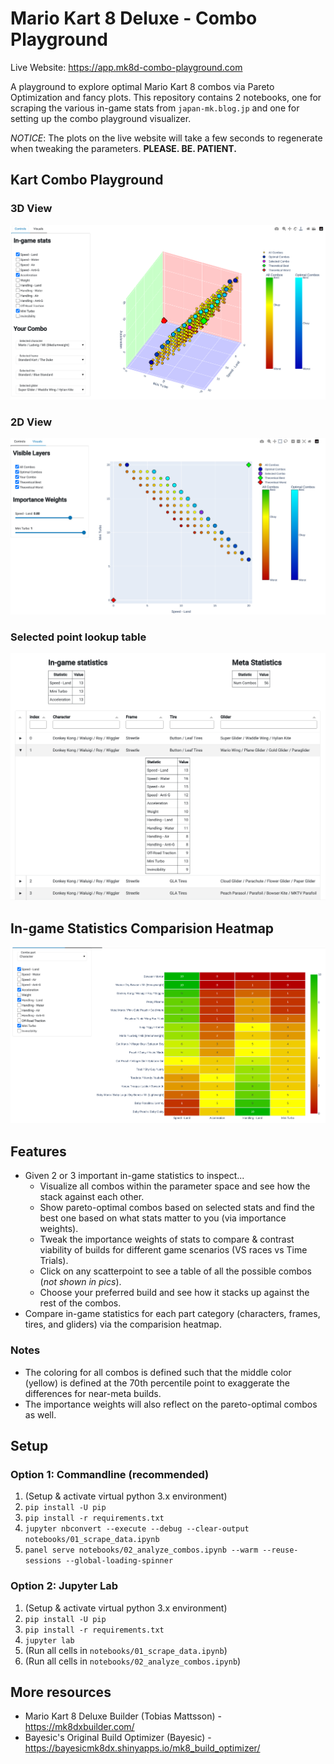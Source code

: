 # Mario Kart 8 Deluxe - Combo Playground

Live Website: https://app.mk8d-combo-playground.com

A playground to explore optimal Mario Kart 8 combos via Pareto Optimization and fancy plots. This repository contains 2 notebooks, one for scraping the various in-game stats from `japan-mk.blog.jp` and one for setting up the combo playground visualizer.

*NOTICE*: The plots on the live website will take a few seconds to regenerate when tweaking the parameters. **PLEASE. BE. PATIENT.**

## Kart Combo Playground

### 3D View
![Screenshot of Kart Combo Playground - 3D View](images/playground-3d-view.png)

### 2D View
![Screenshot of Kart Combo Playground - 2D View](images/playground-2d-view.png)

### Selected point lookup table
![Screenshot of selected point lookup table](images/selected-point-lookup-table.png)

## In-game Statistics Comparision Heatmap

![Screenshot of in-game statistics for each part category](images/game-stat-heatmap.png)

## Features
* Given 2 or 3 important in-game statistics to inspect...
    * Visualize all combos within the parameter space and see how the stack against each other.
    * Show pareto-optimal combos based on selected stats and find the best one based on what stats matter to you (via importance weights).
    * Tweak the importance weights of stats to compare & contrast viability of builds for different game scenarios (VS races vs Time Trials).
    * Click on any scatterpoint to see a table of all the possible combos (*not shown in pics*).
    * Choose your preferred build and see how it stacks up against the rest of the combos.
* Compare in-game statistics for each part category (characters, frames, tires, and gliders) via the comparision heatmap.

### Notes
* The coloring for all combos is defined such that the middle color (yellow) is defined at the 70th percentile point to exaggerate the differences for near-meta builds.
* The importance weights will also reflect on the pareto-optimal combos as well.

## Setup

### Option 1: Commandline (recommended)

1. (Setup & activate virtual python 3.x environment)
2. `pip install -U pip`
3. `pip install -r requirements.txt`
4. `jupyter nbconvert --execute --debug --clear-output notebooks/01_scrape_data.ipynb`
5. `panel serve notebooks/02_analyze_combos.ipynb --warm --reuse-sessions --global-loading-spinner`

### Option 2: Jupyter Lab

1. (Setup & activate virtual python 3.x environment)
2. `pip install -U pip`
3. `pip install -r requirements.txt`
4. `jupyter lab`
5. (Run all cells in `notebooks/01_scrape_data.ipynb`)
6. (Run all cells in `notebooks/02_analyze_combos.ipynb`)

## More resources
* Mario Kart 8 Deluxe Builder (Tobias Mattsson) - https://mk8dxbuilder.com/
* Bayesic's Original Build Optimizer (Bayesic) - https://bayesicmk8dx.shinyapps.io/mk8_build_optimizer/